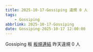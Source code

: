 ```yaml
---
title: 2025-10-17-Gossiping 違規 0 人
tags:
    - Gossiping
abbrlink: 2025-10-17-Gossiping
date: Gossiping-2025-10-17 12:00:00
---
```

Gossiping 板 [板規連結](https://www.ptt.cc/bbs/Gossiping/M.1637425085.A.07D.html)
昨天違規 0 人
